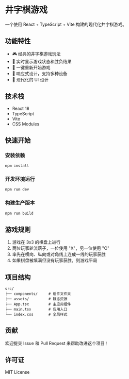 # 井字棋游戏

一个使用 React + TypeScript + Vite 构建的现代化井字棋游戏。

## 功能特性

- 🎮 经典的井字棋游戏玩法
- 🎯 实时显示游戏状态和胜负结果
- 🔄 一键重新开始游戏
- 📱 响应式设计，支持多种设备
- 🎨 现代化的 UI 设计

## 技术栈

- React 18
- TypeScript
- Vite
- CSS Modules

## 快速开始

### 安装依赖

```bash
npm install
```

### 开发环境运行

```bash
npm run dev
```

### 构建生产版本

```bash
npm run build
```

## 游戏规则

1. 游戏在 3x3 的棋盘上进行
2. 两位玩家轮流落子，一位使用 "X"，另一位使用 "O"
3. 率先在横向、纵向或对角线上连成一线的玩家获胜
4. 如果棋盘被填满但没有玩家获胜，则游戏平局

## 项目结构

```
src/
├── components/     # 组件文件夹
├── assets/         # 静态资源
├── App.tsx         # 主应用组件
├── main.tsx        # 应用入口
└── index.css       # 全局样式
```

## 贡献

欢迎提交 Issue 和 Pull Request 来帮助改进这个项目！

## 许可证

MIT License
